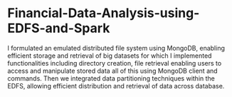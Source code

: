 # Financial-Data-Analysis-using-EDFS-and-Spark

I formulated an emulated distributed file system using MongoDB, enabling efficient storage and retrieval of big datasets for which I implemented functionalities including directory creation, file retrieval enabling users to access and manipulate stored data all of this using MongoDB client and commands.
Then we integrated data partitioning techniques within the EDFS, allowing efficient distribution and retrieval of data across database.
